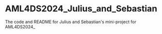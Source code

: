 # AML4DS2024_Julius_and_Sebastian
The code and README for Julius and Sebastian's mini-project for AML4DS2024_
